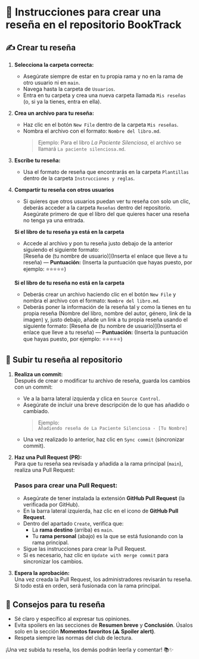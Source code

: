 # 📖 Instrucciones para crear una reseña en el repositorio BookTrack

## ✍️ Crear tu reseña
1. **Selecciona la carpeta correcta:**  
   - Asegúrate siempre de estar en tu propia rama y no en la rama de otro usuario ni en `main`.
   - Navega hasta la carpeta de `Usuarios`.
   - Entra en tu carpeta y crea una nueva carpeta llamada `Mis reseñas` (o, si ya la tienes, entra en ella).

2. **Crea un archivo para tu reseña:**  
   - Haz clic en el botón `New File` dentro de la carpeta `Mis reseñas`.  
   - Nombra el archivo con el formato: `Nombre del libro.md`.  
     > Ejemplo: Para el libro *La Paciente Silenciosa*, el archivo se llamará `La paciente silenciosa.md`.

3. **Escribe tu reseña:**  
   - Usa el formato de reseña que encontrarás en la carpeta `Plantillas` dentro de la carpeta `Instrucciones y reglas`. 

4. **Compartir tu reseña con otros usuarios**
   - Si quieres que otros usuarios puedan ver tu reseña con solo un clic, deberás acceder a la carpeta `Reseñas` dentro del repositorio. Asegúrate primero de que el libro del que quieres hacer una reseña no tenga ya una entrada.  
    
   **Si el libro de tu reseña ya está en la carpeta**
   - Accede al archivo y pon tu reseña justo debajo de la anterior siguiendo el siguiente formato:  
   [Reseña de (tu nombre de usuario)](Inserta el enlace que lleve a tu reseña) — **Puntuación:** (Inserta la puntuación que hayas puesto, por ejemplo: ⭐⭐⭐⭐⭐) 
   
   **Si el libro de tu reseña no está en la carpeta**
   - Deberás crear un archivo haciendo clic en el botón `New File` y nombra el archivo con el formato: `Nombre del libro.md`.
   - Deberás poner la información de la reseña tal y como la tienes en tu propia reseña (Nombre del libro, nombre del autor, género, link de la imagen) y, justo debajo, añade un link a tu propia reseña usando el siguiente formato:
   [Reseña de (tu nombre de usuario)](Inserta el enlace que lleve a tu reseña) — **Puntuación:** (Inserta la puntuación que hayas puesto, por ejemplo: ⭐⭐⭐⭐⭐) 

## 🚀 Subir tu reseña al repositorio
1. **Realiza un commit:**  
   Después de crear o modificar tu archivo de reseña, guarda los cambios con un commit:  
   - Ve a la barra lateral izquierda y clica en `Source Control`.  
   - Asegúrate de incluir una breve descripción de lo que has añadido o cambiado.  
     > Ejemplo:  
     > `Añadiendo reseña de La Paciente Silenciosa - [Tu Nombre]`  
   - Una vez realizado lo anterior, haz clic en `Sync commit` (sincronizar commit).

2. **Haz una Pull Request (PR):**  
   Para que tu reseña sea revisada y añadida a la rama principal (`main`), realiza una Pull Request:

   ### Pasos para crear una Pull Request:
   - Asegúrate de tener instalada la extensión **GitHub Pull Request** (la verificada por GitHub).  
   - En la barra lateral izquierda, haz clic en el icono de **GitHub Pull Request**.  
   - Dentro del apartado `Create`, verifica que:  
     - La **rama destino** (arriba) es `main`.  
     - Tu **rama personal** (abajo) es la que se está fusionando con la rama principal.  
   - Sigue las instrucciones para crear la Pull Request.  
   - Si es necesario, haz clic en `Update with merge commit` para sincronizar los cambios.

3. **Espera la aprobación:**  
   Una vez creada la Pull Request, los administradores revisarán tu reseña. Si todo está en orden, será fusionada con la rama principal.

## 📝 Consejos para tu reseña
- Sé claro y específico al expresar tus opiniones.  
- Evita spoilers en las secciones de **Resumen breve** y **Conclusión**. Úsalos solo en la sección **Momentos favoritos (⚠️ Spoiler alert)**.  
- Respeta siempre las normas del club de lectura.  

¡Una vez subida tu reseña, los demás podrán leerla y comentar! 📚✨
